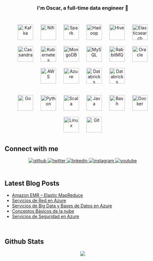 ### <div align="center">I'm Oscar, a full-time data engineer 🚀</div>  
  

<br/>  

<div align="center">  
  <img style="margin: 10px" src="https://www.vectorlogo.zone/logos/apache_kafka/apache_kafka-icon.svg" alt="Kafka" height="50" />  
  <img style="margin: 10px" src="https://www.vectorlogo.zone/logos/apache_nifi/apache_nifi-icon.svg" alt="Nifi" height="50" />  
  <img style="margin: 10px" src="https://www.vectorlogo.zone/logos/apache_spark/apache_spark-icon.svg" alt="Spark" height="50" />  
  <img style="margin: 10px" src="https://www.vectorlogo.zone/logos/apache_hadoop/apache_hadoop-icon.svg" alt="Hadoop" height="50" />  
  <img style="margin: 10px" src="https://www.vectorlogo.zone/logos/apache_hive/apache_hive-icon.svg" alt="Hive" height="50" />  
  <img style="margin: 10px" src="https://www.vectorlogo.zone/logos/elastic/elastic-icon.svg" alt="Elasticsearch" height="50" />  
  <img style="margin: 10px" src="https://www.vectorlogo.zone/logos/apache_cassandra/apache_cassandra-icon.svg" alt="Cassandra" height="50" />  
  <img style="margin: 10px" src="https://www.vectorlogo.zone/logos/kubernetes/kubernetes-icon.svg" alt="Kubernetes" height="50" />  
  <img style="margin: 10px" src="https://www.vectorlogo.zone/logos/mongodb/mongodb-icon.svg" alt="MongoDB" height="50" />  
  <img style="margin: 10px" src="https://www.vectorlogo.zone/logos/mysql/mysql-icon.svg" alt="MySQL" height="50" />   
  <img style="margin: 10px" src="https://www.vectorlogo.zone/logos/rabbitmq/rabbitmq-icon.svg" alt="RabbitMQ" height="50" />  
  <img style="margin: 10px" src="https://www.vectorlogo.zone/logos/oracle/oracle-icon.svg" alt="Oracle" height="50" />  
  <img style="margin: 10px" src="https://www.vectorlogo.zone/logos/amazon_aws/amazon_aws-icon.svg" alt="AWS" height="50" />  
  <img style="margin: 10px" src="https://www.vectorlogo.zone/logos/microsoft_azure/microsoft_azure-icon.svg" alt="Azure" height="50" />  
  <img style="margin: 10px" src="https://www.vectorlogo.zone/logos/databricks/databricks-icon.svg" alt="Databricks" height="50" />  
  <img style="margin: 10px" src="https://www.vectorlogo.zone/logos/cloudera/cloudera-icon.svg" alt="Databricks" height="50" />   
</div>  

<br/>  

<div align="center">  
  <img style="margin: 10px" src="https://www.vectorlogo.zone/logos/golang/golang-vertical.svg" alt="Go" height="50" />  
  <img style="margin: 10px" src="https://www.vectorlogo.zone/logos/python/python-icon.svg" alt="Python" height="50" />  
  <img style="margin: 10px" src="https://www.vectorlogo.zone/logos/scala-lang/scala-lang-icon.svg" alt="Scala" height="50" />  
  <img style="margin: 10px" src="https://www.vectorlogo.zone/logos/java/java-icon.svg" alt="Java" height="50" />  
  <img style="margin: 10px" src="https://www.vectorlogo.zone/logos/gnu_bash/gnu_bash-icon.svg" alt="Bash" height="50" />  
  <img style="margin: 10px" src="https://www.vectorlogo.zone/logos/docker/docker-icon.svg" alt="Docker" height="50" />  
  <img style="margin: 10px" src="https://www.vectorlogo.zone/logos/linux/linux-icon.svg" alt="Linux" height="50" /> 
  <img style="margin: 10px" src="https://www.vectorlogo.zone/logos/git-scm/git-scm-icon.svg" alt="Git" height="50" />  
</div>  


## Connect with me  
<div align="center">
<a href="https://github.com/oscarfmdc" target="_blank">
<img src=https://img.shields.io/badge/github-%2324292e.svg?&style=for-the-badge&logo=github&logoColor=white alt=github style="margin-bottom: 5px;" />
</a>
<a href="https://twitter.com/oscarfmdc" target="_blank">
<img src=https://img.shields.io/badge/twitter-%2300acee.svg?&style=for-the-badge&logo=twitter&logoColor=white alt=twitter style="margin-bottom: 5px;" />
</a>
<a href="https://linkedin.com/in/oscarfmdc" target="_blank">
<img src=https://img.shields.io/badge/linkedin-%231E77B5.svg?&style=for-the-badge&logo=linkedin&logoColor=white alt=linkedin style="margin-bottom: 5px;" />
</a>
<a href="https://instagram.com/oscarfmdc" target="_blank">
<img src=https://img.shields.io/badge/instagram-%23000000.svg?&style=for-the-badge&logo=instagram&logoColor=white alt=instagram style="margin-bottom: 5px;" />
</a>
<a href="https://www.youtube.com/user/UCBqzJ1QI3jkkIYXLL9gVpWQ" target="_blank">
<img src=https://img.shields.io/badge/youtube-%23EE4831.svg?&style=for-the-badge&logo=youtube&logoColor=white alt=youtube style="margin-bottom: 5px;" />
</a>  
</div>  

<br/>  

## Latest Blog Posts
<!-- BLOG-POST-LIST:START -->
- [Amazon EMR – Elastic MapReduce](https://aprenderbigdata.com/amazon-emr/)
- [Servicios de Red en Azure](https://aprenderbigdata.com/servicios-red-azure/)
- [Servicios de Big Data y Bases de Datos en Azure](https://aprenderbigdata.com/bases-de-datos-azure/)
- [Conceptos Básicos de la nube](https://aprenderbigdata.com/conceptos-basicos-de-la-nube/)
- [Servicios de Seguridad en Azure](https://aprenderbigdata.com/seguridad-azure/)
<!-- BLOG-POST-LIST:END -->

<br/>  

## Github Stats  
<div align="center"><img src="https://github-readme-stats.vercel.app/api?username=oscarfmdc&show_icons=true&count_private=true" align="center" /></div>  
